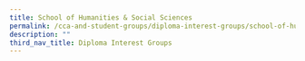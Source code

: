 ```yaml
---
title: School of Humanities & Social Sciences
permalink: /cca-and-student-groups/diploma-interest-groups/school-of-humanities-and-social-sciences
description: ""
third_nav_title: Diploma Interest Groups
---
```

